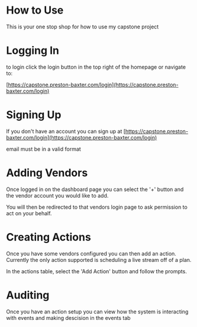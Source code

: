 # How to Use

This is your one stop shop for how to use my capstone project

# Logging In

to login click the login button in the top right of the homepage or navigate to:

[https://capstone.preston-baxter.com/login](https://capstone.preston-baxter.com/login)

# Signing Up
If you don't have an account you can sign up at [https://capstone.preston-baxter.com/login](https://capstone.preston-baxter.com/login)

email must be in a valid format

# Adding Vendors

Once logged in on the dashboard page you can select the '+' button and the vendor account you would like to add.

You will then be redirected to that vendors login page to ask permission to act on your behalf.

# Creating Actions

Once you have some vendors configured you can then add an action. Currently the only action supported is scheduling a live stream off of a plan.

In the actions table, select the 'Add Action' button and follow the prompts.

# Auditing

Once you have an action setup you can view how the system is interacting with events and making descision in the events tab
